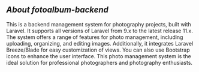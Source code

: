 

## *About fotoalbum-backend*

This is a backend management system for photography projects, built with Laravel. It supports all versions
of Laravel from 9.x to the latest release 11.x. The system offers a range of features for photo management,
including uploading, organizing, and editing images. Additionally, it integrates Laravel Breeze/Blade for
easy customization of views. You can also use Bootstrap icons to enhance the user interface. This photo
management system is the ideal solution for professional photographers and photography enthusiasts.